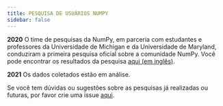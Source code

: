 ```yaml
---
title: PESQUISA DE USUÁRIOS NUMPY
sidebar: false
---
```


**2020** O time de pesquisas da NumPy, em parceria com estudantes e professores da Universidade de Michigan e da Universidade de Maryland, conduziram a primeira pesquisa oficial sobre a comunidade NumPy. Você pode encontrar os resultados da pesquisa [aqui (em inglês)](https://numpy.org/user-survey-2020/).

**2021** Os dados coletados estão em análise.

Se você tem dúvidas ou sugestões sobre as pesquisas já realizadas ou futuras, por favor crie uma issue [aqui](https://github.com/numpy/numpy-surveys/issues). 
